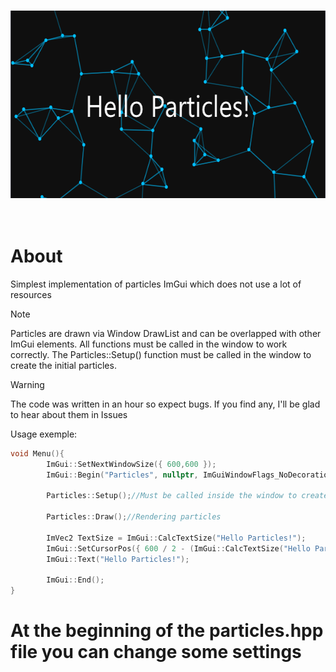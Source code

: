 <br/>
<p align="center">
  <a href="https://github.com/SandFoxy/imgui_particles">
    <img src="hello_particles.png" alt="Hello" width="600" height="300">
  </a>
  <br>
  <br>
  <br>
</p>

# About

Simplest implementation of particles ImGui which does not use a lot of resources

> [!NOTE]
> Particles are drawn via Window DrawList and can be overlapped with other ImGui elements.
> All functions must be called in the window to work correctly. 
> The Particles::Setup() function must be called in the window to create the initial particles.

> [!WARNING]
> The code was written in an hour so expect bugs. If you find any, I'll be glad to hear about them in Issues

Usage exemple:
```cpp
void Menu(){
        ImGui::SetNextWindowSize({ 600,600 });
        ImGui::Begin("Particles", nullptr, ImGuiWindowFlags_NoDecoration);

        Particles::Setup();//Must be called inside the window to create partials

        Particles::Draw();//Rendering particles

        ImVec2 TextSize = ImGui::CalcTextSize("Hello Particles!");
        ImGui::SetCursorPos({ 600 / 2 - (ImGui::CalcTextSize("Hello Particles!").x / 2), 600 / 2- (ImGui::CalcTextSize("Hello Particles!").y / 2) });
        ImGui::Text("Hello Particles!");

        ImGui::End();
}
```

# At the beginning of the particles.hpp file you can change some settings
